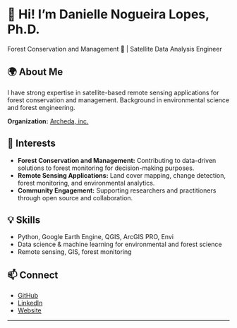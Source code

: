 # 👋 Hi! I’m Danielle Nogueira Lopes, Ph.D.

Forest Conservation and Management 🌳 | Satellite Data Analysis Engineer

## 🌍 About Me

I have strong expertise in satellite-based remote sensing applications for forest conservation and management. Background in environmental science and forest engineering.

**Organization:** [Archeda, inc.](https://archeda.inc/)

## 🚀 Interests

- **Forest Conservation and Management:** Contributing to data-driven solutions to forest monitoring for decision-making purposes.
- **Remote Sensing Applications:** Land cover mapping, change detection, forest monitoring, and environmental analytics.
- **Community Engagement:** Supporting researchers and practitioners through open source and collaboration.

## 💡 Skills

- Python, Google Earth Engine, QGIS, ArcGIS PRO, Envi
- Data science & machine learning for environmental and forest science
- Remote sensing, GIS, forest monitoring

## 📫 Connect

- [GitHub](https://github.com/lopesdanielle)
- [LinkedIn](https://www.linkedin.com/in/dannoglopes/)
- [Website](https://lopesdanielle.github.io/)

---
